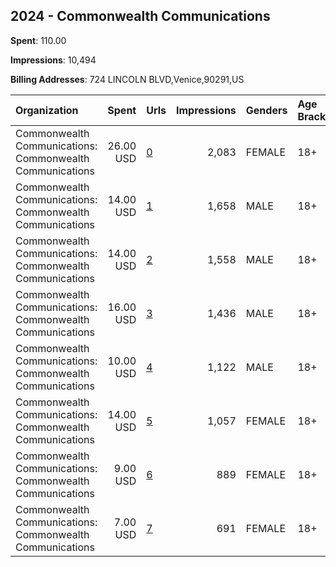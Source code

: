 ## 2024 - Commonwealth Communications 
**Spent**: 110.00

**Impressions**: 10,494

**Billing Addresses**: 724 LINCOLN BLVD,Venice,90291,US

|Organization|Spent|Urls|Impressions|Genders|Age Brackets|Country Codes|
|:---|---:|:---|---:|:---|:---|:---|
|Commonwealth Communications: Commonwealth Communications|26.00 USD|[0](https://www.snap.com/political-ads/asset/078f2fb70dc463bd788df052160f9a95ed700e5fa9cf557216411ae6f9e59900?mediaType=mp4)|2,083|FEMALE|18+|united states|
|Commonwealth Communications: Commonwealth Communications|14.00 USD|[1](https://www.snap.com/political-ads/asset/e2d695ad9f4178b80eec655a0a093e85dcda7a1980bb57cf17267fea62e184a4?mediaType=mp4)|1,658|MALE|18+|united states|
|Commonwealth Communications: Commonwealth Communications|14.00 USD|[2](https://www.snap.com/political-ads/asset/078f2fb70dc463bd788df052160f9a95ed700e5fa9cf557216411ae6f9e59900?mediaType=mp4)|1,558|MALE|18+|united states|
|Commonwealth Communications: Commonwealth Communications|16.00 USD|[3](https://www.snap.com/political-ads/asset/305767310c0f86ed93b8c3816d752e4379c943147bd9fc9704f760d398156884?mediaType=mp4)|1,436|MALE|18+|united states|
|Commonwealth Communications: Commonwealth Communications|10.00 USD|[4](https://www.snap.com/political-ads/asset/bb2b9f1b47d50effc982642b5c008453641b7127a2bd6de6fc70aa8cc9cbdad4?mediaType=mp4)|1,122|MALE|18+|united states|
|Commonwealth Communications: Commonwealth Communications|14.00 USD|[5](https://www.snap.com/political-ads/asset/305767310c0f86ed93b8c3816d752e4379c943147bd9fc9704f760d398156884?mediaType=mp4)|1,057|FEMALE|18+|united states|
|Commonwealth Communications: Commonwealth Communications|9.00 USD|[6](https://www.snap.com/political-ads/asset/bb2b9f1b47d50effc982642b5c008453641b7127a2bd6de6fc70aa8cc9cbdad4?mediaType=mp4)|889|FEMALE|18+|united states|
|Commonwealth Communications: Commonwealth Communications|7.00 USD|[7](https://www.snap.com/political-ads/asset/e2d695ad9f4178b80eec655a0a093e85dcda7a1980bb57cf17267fea62e184a4?mediaType=mp4)|691|FEMALE|18+|united states|
